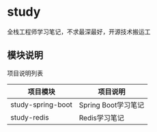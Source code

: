 # study #
全栈工程师学习笔记，不求最深最好，开源技术搬运工

## 模块说明 ##
项目说明列表

| 项目模块 | 项目说明 |
| ------ | ------ | 
| study-spring-boot | Spring Boot学习笔记 |
| study-redis  | Redis学习笔记 |


